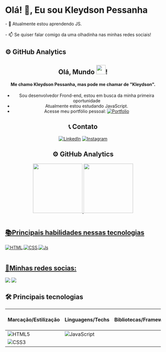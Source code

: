   <h1>Olá! 👋, Eu sou Kleydson Pessanha</h1>
- 🌱 Atualmente estou aprendendo JS. 
<br><br>
- 📫 Se quiser falar comigo da uma olhadinha nas  minhas redes sociais!

<div>
  <h2>⚙️ GitHub Analytics</h2>
  <div align ="center">

## Olá, Mundo <img width="30" src="https://raw.githubusercontent.com/Kleydsonpessanha/Kleydsonpessanha/master/hi.gif">!

#### Me chamo Kleydson Pessanha, mas pode me chamar de "Kleydson".

* Sou desenvolvedor Frond-end, estou em busca da minha primeira oportunidade
* Atualmente estou estudando JavaScript.
* Acesse meu portfólio pessoal: [![Portfolio](https://img.shields.io/badge/Portfolio-%23000000.svg?style=for-the-badge&logo=firefox&logoColor=#FF7139)](https://kleydsonpessanha.github.io/portfolio/)

## 📞 Contato

[![LinkedIn](https://img.shields.io/badge/LinkedIn-0077B5?style=for-the-badge&logo=linkedin&logoColor=white)](https://www.linkedin.com/mwlite/in/kleydson-pessanha-990546251)
[![Instagram](https://img.shields.io/badge/Instagram-E4405F?style=for-the-badge&logo=instagram&logoColor=white)](https://instagram.com/kleydsonpessanhaofc)
## ⚙️ GitHub Analytics

<div align ="center">
    <a href="https://github.com/Kleydsonpessanha">
    <img height="160em" src="https://github-readme-stats.vercel.app/api?username=Kleydsonpessanha&show_icons=true&theme=algolia&include_all_commits=true&count_private=true"/>
    <img height="160em" src="https://github-readme-stats.vercel.app/api/top-langs/?username=Kleydsonpessanha&layout=compact&langs_count=7&theme=algolia"/>
  </div>
  </div>
  <br>

<div> 
  <h2>📚Principais habilidades nessas tecnologias</h2>
  <div style="display: inline_block">
      <img align="center" alt="HTML" src="https://img.shields.io/badge/HTML5-E34F26?style=for-the-badge&logo=html5&logoColor=F7DF1E">
      <img align="center" alt="CSS" src="https://img.shields.io/badge/CSS3-1572B6?style=for-the-badge&logo=css3&logoColor=F7DF1E">
      <img align="center" alt="Js" src="https://img.shields.io/badge/JavaScript-323330?style=for-the-badge&logo=javascript&logoColor=F7DF1E">
    </div>
  </div>
  <br>

  <div>
    <h2>📸Minhas redes socias:</h2>
    <div style="display: inline_block">
      <a href="https://www.linkedin.com/mwlite/in/kleydson-pessanha-990546251" target="_blank"><img src="https://img.shields.io/badge/-LinkedIn-%230077B5?style=for-the-badge&logo=linkedin&logoColor=white" target="_blank"></a>
      <a href="https://instagram.com/kleydsonpessanhaofc" target="_blank"><img src="https://img.shields.io/badge/-Instagram-%23E4405F?style=for-the-badge&logo=instagram&logoColor=white" target="_blank"></a>
     </div>    
</div>

## 🛠 Principais tecnologias

| Marcação/Estilização | Linguagens/Techs | Bibliotecas/Frameworks | Banco de Dados | ORM's/ODM's | Outras Ferramentas |
|---|---|---|---|---|---|
| ![HTML5](https://img.shields.io/badge/html5-%23E34F26.svg?style=for-the-badge&logo=html5&logoColor=white) | ![JavaScript](https://img.shields.io/badge/javascript-%23323330.svg?style=for-the-badge&logo=javascript&logoColor=%23F7DF1E)
| ![CSS3](https://img.shields.io/badge/css3-%231572B6.svg?style=for-the-badge&logo=css3&logoColor=white) |
